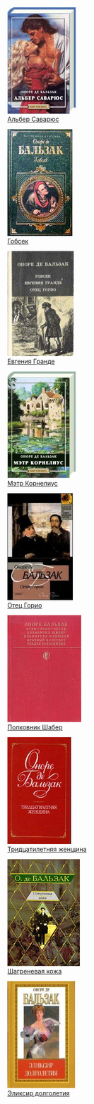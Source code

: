 ![](Альбер%20Саварюс.jpg)  
[Альбер Саварюс](Альбер%20Саварюс.txt)

![](Гобсек.jpg)  
[Гобсек](Гобсек.txt)

![](Евгения%20Гранде.jpg)  
[Евгения Гранде](Евгения%20Гранде.txt)

![](Мэтр%20Корнелиус.jpg)  
[Мэтр Корнелиус](Мэтр%20Корнелиус.txt)

![](Отец%20Горио.jpg)  
[Отец Горио](Отец%20Горио.txt)

![](Полковник%20Шабер.jpg)  
[Полковник Шабер](Полковник%20Шабер.txt)

![](Тридцатилетняя%20женщина.jpg)  
[Тридцатилетняя женщина](Тридцатилетняя%20женщина.txt)

![](Шагреневая%20кожа.jpg)  
[Шагреневая кожа](Шагреневая%20кожа.txt)

![](Эликсир%20долголетия.jpg)  
[Эликсир долголетия](Эликсир%20долголетия.txt)
